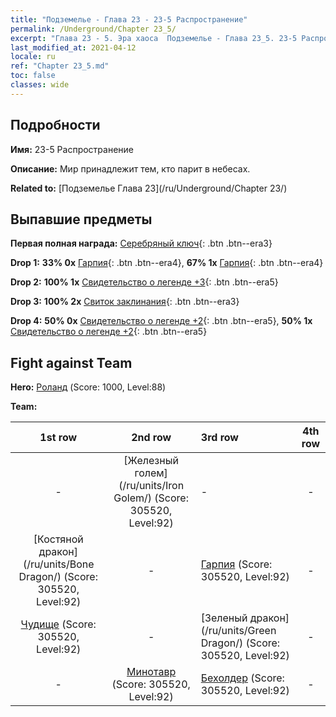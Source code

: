 ```yaml
---
title: "Подземелье - Глава 23 - 23-5 Распространение"
permalink: /Underground/Chapter 23_5/
excerpt: "Глава 23 - 5. Эра хаоса  Подземелье - Глава 23_5. 23-5 Распространение"
last_modified_at: 2021-04-12
locale: ru
ref: "Chapter 23_5.md"
toc: false
classes: wide
---
```


## Подробности

 **Имя:** 23-5 Распространение

 **Описание:** Мир принадлежит тем, кто парит в небесах.

 **Related to:** [Подземелье Глава 23](/ru/Underground/Chapter 23/)

## Выпавшие предметы

 **Первая полная награда:** [Серебряный ключ](/ru/Items/con_693/){: .btn .btn--era3}

 **Drop 1:** **33% 0x** [Гарпия](/ru/Items/unt_245/){: .btn .btn--era4}, **67% 1x** [Гарпия](/ru/Items/unt_245/){: .btn .btn--era4}

 **Drop 2:** **100% 1x** [Свидетельство о легенде +3](/ru/Items/mat_88/){: .btn .btn--era5}

 **Drop 3:** **100% 2x** [Свиток заклинания](/ru/Items/con_694/){: .btn .btn--era3}

 **Drop 4:** **50% 0x** [Свидетельство о легенде +2](/ru/Items/mat_81/){: .btn .btn--era5}, **50% 1x** [Свидетельство о легенде +2](/ru/Items/mat_81/){: .btn .btn--era5}


## Fight against Team
 **Hero:** [Роланд](/ru/heroes/Roland/) (Score: 1000, Level:88)

 **Team:**


  | 1st row | 2nd row | 3rd row | 4th row |
  |:----:|:----:|:----|:----:|
  | - | [Железный голем](/ru/units/Iron Golem/) (Score: 305520, Level:92)  | - | - |
  | [Костяной дракон](/ru/units/Bone Dragon/) (Score: 305520, Level:92)  | - | [Гарпия](/ru/units/Harpy/) (Score: 305520, Level:92)  | - |
  | [Чудище](/ru/units/Behemoth/) (Score: 305520, Level:92)  | - | [Зеленый дракон](/ru/units/Green Dragon/) (Score: 305520, Level:92)  | - |
  | - | [Минотавр](/ru/units/Minotaur/) (Score: 305520, Level:92)  | [Бехолдер](/ru/units/Beholder/) (Score: 305520, Level:92)  | - |


